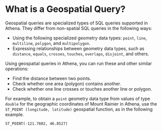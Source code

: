 # What is a Geospatial Query?<a name="geospatial-query-what-is"></a>

Geospatial queries are specialized types of SQL queries supported in Athena\. They differ from non\-spatial SQL queries in the following ways:
+ Using the following specialized geometry data types: `point`, `line`, `multiline`, `polygon`, and `multipolygon`\.
+ Expressing relationships between geometry data types, such as `distance`, `equals`, `crosses`, `touches`, `overlaps`, `disjoint`, and others\.

Using geospatial queries in Athena, you can run these and other similar operations:
+ Find the distance between two points\.
+ Check whether one area \(polygon\) contains another\.
+ Check whether one line crosses or touches another line or polygon\.

For example, to obtain a `point` geometry data type from values of type `double` for the geographic coordinates of Mount Rainier in Athena, use the `ST_POINT (longitude, latitude)` geospatial function, as in the following example\. 

```
ST_POINT(-121.7602, 46.8527)
```